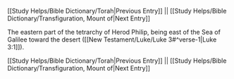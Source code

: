 [[Study Helps/Bible Dictionary/Torah|Previous Entry]]  ||  [[Study Helps/Bible Dictionary/Transfiguration, Mount of|Next Entry]]

 The eastern part of the tetrarchy of Herod Philip, being east of the Sea of Galilee toward the desert ([[New Testament/Luke/Luke 3#^verse-1|Luke 3:1]]).

[[Study Helps/Bible Dictionary/Torah|Previous Entry]]  ||  [[Study Helps/Bible Dictionary/Transfiguration, Mount of|Next Entry]]